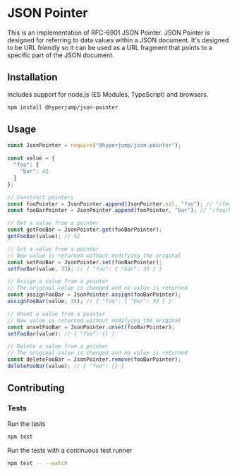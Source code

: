 JSON Pointer
============

This is an implementation of RFC-6901 JSON Pointer. JSON Pointer is designed for
referring to data values within a JSON document. It's designed to be URL
friendly so it can be used as a URL fragment that points to a specific part of
the JSON document.

Installation
------------
Includes support for node.js (ES Modules, TypeScript) and browsers.

```bash
npm install @hyperjump/json-pointer
```

Usage
-----

```javascript
const JsonPointer = require("@hyperjump/json-pointer");

const value = {
  "foo": {
    "bar": 42
  }
};

// Construct pointers
const fooPointer = JsonPointer.append(JsonPointer.nil, "foo"); // "/foo"
const fooBarPointer = JsonPointer.append(fooPointer, "bar"); // "/foo/bar"

// Get a value from a pointer
const getFooBar = JsonPointer.get(fooBarPointer);
getFooBar(value); // 42

// Set a value from a pointer
// New value is returned without modifying the original
const setFooBar = JsonPointer.set(fooBarPointer);
setFooBar(value, 33); // { "foo": { "bar": 33 } }

// Assign a value from a pointer
// The original value is changed and no value is returned
const assignFooBar = JsonPointer.assign(fooBarPointer);
assignFooBar(value, 33); // { "foo": { "bar": 33 } }

// Unset a value from a pointer
// New value is returned without modifying the original
const unsetFooBar = JsonPointer.unset(fooBarPointer);
setFooBar(value); // { "foo": {} }

// Delete a value from a pointer
// The original value is changed and no value is returned
const deleteFooBar = JsonPointer.remove(fooBarPointer);
deleteFooBar(value); // { "foo": {} }
```

Contributing
------------

### Tests

Run the tests

```bash
npm test
```

Run the tests with a continuous test runner
```bash
npm test -- --watch
```
